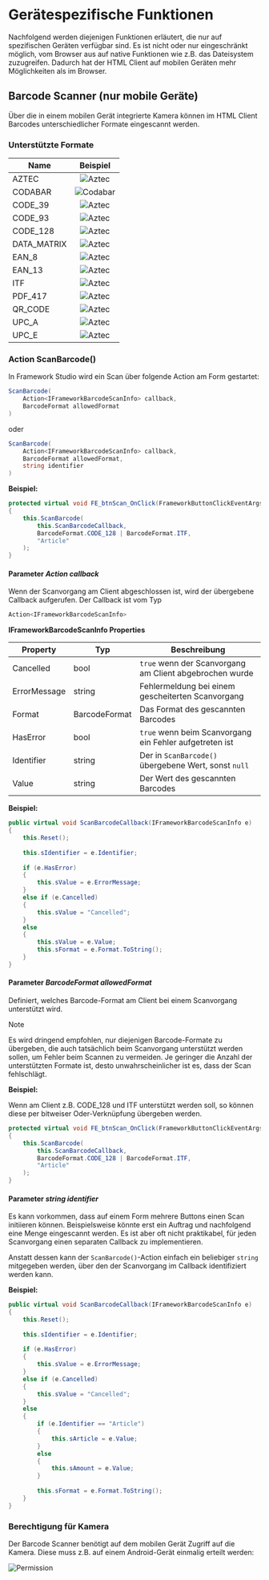 # Gerätespezifische Funktionen

Nachfolgend werden diejenigen Funktionen erläutert, die nur auf spezifischen Geräten verfügbar sind. Es ist nicht oder nur eingeschränkt möglich, vom Browser aus auf native Funktionen wie z.B. das Dateisystem zuzugreifen. Dadurch hat der HTML Client auf mobilen Geräten mehr Möglichkeiten als im Browser.

## Barcode Scanner (nur mobile Geräte)

Über die in einem mobilen Gerät integrierte Kamera können im HTML Client Barcodes unterschiedlicher Formate eingescannt werden.

### Unterstützte Formate

|Name|Beispiel|
|---|:-:|
|AZTEC|![Aztec](media/barcodes/aztec.png)|
|CODABAR|![Codabar](media/barcodes/codabar.png)|
|CODE_39|![Aztec](media/barcodes/code_39.png)|
|CODE_93|![Aztec](media/barcodes/code_93.png)|
|CODE_128|![Aztec](media/barcodes/code_128.png)|
|DATA_MATRIX|![Aztec](media/barcodes/data_matrix.png)|
|EAN_8|![Aztec](media/barcodes/ean_8.png)|
|EAN_13|![Aztec](media/barcodes/ean_13.png)|
|ITF|![Aztec](media/barcodes/itf.png)|
|PDF_417|![Aztec](media/barcodes/pdf_417.png)|
|QR_CODE|![Aztec](media/barcodes/qr_code.png)|
|UPC_A|![Aztec](media/barcodes/upc_a.png)|
|UPC_E|![Aztec](media/barcodes/upc_e.png)|

### Action ScanBarcode()

In Framework Studio wird ein Scan über folgende Action am Form gestartet:

```csharp
ScanBarcode(
    Action<IFrameworkBarcodeScanInfo> callback,
    BarcodeFormat allowedFormat
)
```

oder

```csharp
ScanBarcode(
    Action<IFrameworkBarcodeScanInfo> callback,
    BarcodeFormat allowedFormat,
    string identifier
)
```

**Beispiel:**

```csharp
protected virtual void FE_btnScan_OnClick(FrameworkButtonClickEventArgs e)
{
	this.ScanBarcode(
        this.ScanBarcodeCallback,
        BarcodeFormat.CODE_128 | BarcodeFormat.ITF,
        "Article"
    );
}
```

#### Parameter *Action<IFrameworkBarcodeScanInfo> callback*

Wenn der Scanvorgang am Client abgeschlossen ist, wird der übergebene Callback aufgerufen. Der Callback ist vom Typ

```csharp
Action<IFrameworkBarcodeScanInfo>
```

**IFrameworkBarcodeScanInfo Properties**

|Property|Typ|Beschreibung|
|---|---|---|
|Cancelled|bool|`true` wenn der Scanvorgang am Client abgebrochen wurde|
|ErrorMessage|string|Fehlermeldung bei einem gescheiterten Scanvorgang|
|Format|BarcodeFormat|Das Format des gescannten Barcodes|
|HasError|bool|`true` wenn beim Scanvorgang ein Fehler aufgetreten ist|
|Identifier|string|Der in `ScanBarcode()` übergebene Wert, sonst `null`|
|Value|string|Der Wert des gescannten Barcodes|

**Beispiel:**

```csharp
public virtual void ScanBarcodeCallback(IFrameworkBarcodeScanInfo e)
{
	this.Reset();
	
	this.sIdentifier = e.Identifier;
	
	if (e.HasError)
	{
		this.sValue = e.ErrorMessage;	
	}
	else if (e.Cancelled)
	{
		this.sValue = "Cancelled";
	}
	else 
	{
        this.sValue = e.Value;
		this.sFormat = e.Format.ToString();
	}
}
```

#### Parameter *BarcodeFormat allowedFormat*

Definiert, welches Barcode-Format am Client bei einem Scanvorgang unterstützt wird.

> [!NOTE]
> Es wird dringend empfohlen, nur diejenigen Barcode-Formate zu übergeben, die auch tatsächlich beim Scanvorgang unterstützt werden sollen, um Fehler beim Scannen zu vermeiden. Je geringer die Anzahl der unterstützten Formate ist, desto unwahrscheinlicher ist es, dass der Scan fehlschlägt.

**Beispiel:**

Wenn am Client z.B. CODE_128 und ITF unterstützt werden soll, so können diese per bitweiser Oder-Verknüpfung übergeben werden.

```csharp
protected virtual void FE_btnScan_OnClick(FrameworkButtonClickEventArgs e)
{
	this.ScanBarcode(
        this.ScanBarcodeCallback,
        BarcodeFormat.CODE_128 | BarcodeFormat.ITF,
        "Article"
    );
}
```

#### Parameter *string identifier*

Es kann vorkommen, dass auf einem Form mehrere Buttons einen Scan initiieren können. Beispielsweise könnte erst ein Auftrag und nachfolgend eine Menge eingescannt werden. Es ist aber oft nicht praktikabel, für jeden Scanvorgang einen separaten Callback zu implementieren.

Anstatt dessen kann der `ScanBarcode()`-Action einfach ein beliebiger `string` mitgegeben werden, über den der Scanvorgang im Callback identifiziert werden kann.

**Beispiel:**

```csharp
public virtual void ScanBarcodeCallback(IFrameworkBarcodeScanInfo e)
{
	this.Reset();
	
	this.sIdentifier = e.Identifier;
	
	if (e.HasError)
	{
		this.sValue = e.ErrorMessage;	
	}
	else if (e.Cancelled)
	{
		this.sValue = "Cancelled";
	}
	else 
	{
        if (e.Identifier == "Article")
        {
            this.sArticle = e.Value;
        }
        else
        {
            this.sAmount = e.Value;
        }
		
		this.sFormat = e.Format.ToString();
	}
}
```

### Berechtigung für Kamera

Der Barcode Scanner benötigt auf dem mobilen Gerät Zugriff auf die Kamera. Diese muss z.B. auf einem Android-Gerät einmalig erteilt werden:

![Permission](media/permission.png)